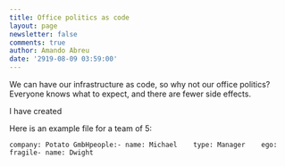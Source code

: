 ```yaml
---
title: Office politics as code
layout: page
newsletter: false
comments: true
author: Amando Abreu
date: '2919-08-09 03:59:00'
---
```

We can have our infrastructure as code, so why not our office politics? Everyone knows what to expect, and there are fewer side effects.

I have created 

Here is an example file for a team of 5:

```
company: Potato GmbHpeople:- name: Michael    type: Manager    ego: fragile- name: Dwight
```
